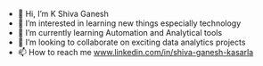 - 👋 Hi, I’m K Shiva Ganesh
- 👀 I’m interested in learning new things especially technology
- 🌱 I’m currently learning Automation and Analytical tools
- 💞️ I’m looking to collaborate on exciting data analytics projects
- 📫 How to reach me www.linkedin.com/in/shiva-ganesh-kasarla
<!---
ShivaGanesh18/ShivaGanesh18 is a ✨ special ✨ repository because its `README.md` (this file) appears on your GitHub profile.
You can click the Preview link to take a look at your changes.
--->
